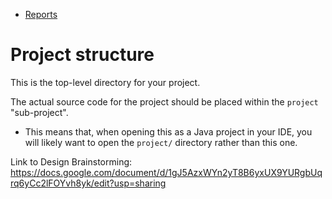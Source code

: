 * [Reports](https://old-dominion-univ-cs350.github.io/cs350-project-s24-ChristianAMirt/)

# Project structure

This is the top-level directory for your project.

The actual source code for the project should be placed within the `project`
"sub-project".

* This means that, when opening this as a Java project in your IDE, you will
  likely want to open the `project/` directory rather than this one.

Link to Design Brainstorming: https://docs.google.com/document/d/1gJ5AzxWYn2yT8B6yxUX9YURgbUqrq6yCc2lFOYvh8yk/edit?usp=sharing

